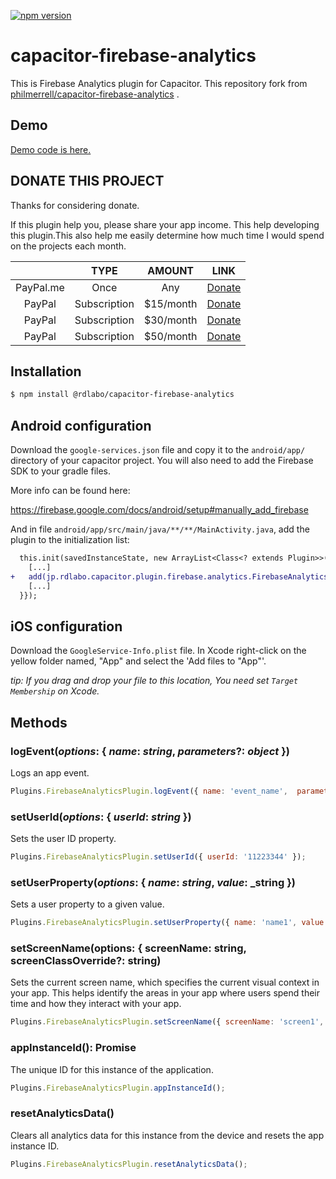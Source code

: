 [![npm version](https://badge.fury.io/js/%40rdlabo%2Fcapacitor-firebase-analytics.svg)](https://badge.fury.io/js/%40rdlabo%2Fcapacitor-firebase-analytics)

# capacitor-firebase-analytics
This is Firebase Analytics plugin for Capacitor. This repository fork from [philmerrell/capacitor-firebase-analytics](https://github.com/philmerrell/capacitor-firebase-analytics) .

## Demo
[Demo code is here.](https://github.com/rdlabo-team/capacitor-firebase-analytics/tree/master/demo/angular)

## DONATE THIS PROJECT
Thanks for considering donate.

If this plugin help you, please share your app income. This help developing this plugin.This also help me easily determine how much time I would spend on the projects each month.

|  | TYPE | AMOUNT | LINK |
|:--:|:--:|:--:|:--:|
| PayPal.me | Once | Any | [Donate](https://www.paypal.me/rdlabo) |
| PayPal | Subscription | $15/month | [Donate](https://www.paypal.com/cgi-bin/webscr?cmd=_s-xclick&hosted_button_id=JHYSDYQB29MLC) |
| PayPal | Subscription | $30/month | [Donate](https://www.paypal.com/cgi-bin/webscr?cmd=_s-xclick&hosted_button_id=RCJ8A3KXG928A) |
| PayPal | Subscription | $50/month | [Donate](https://www.paypal.com/cgi-bin/webscr?cmd=_s-xclick&hosted_button_id=U2RQUKRPDA35C) |

## Installation
```bash
$ npm install @rdlabo/capacitor-firebase-analytics
```

## Android configuration
Download the `google-services.json` file and copy it to the `android/app/` directory of your capacitor project. You will also need to add the Firebase SDK to your gradle files. 

More info can be found here: 

https://firebase.google.com/docs/android/setup#manually_add_firebase

And in file `android/app/src/main/java/**/**/MainActivity.java`, add the plugin to the initialization list:
    
```diff
  this.init(savedInstanceState, new ArrayList<Class<? extends Plugin>>() {{
    [...]
+   add(jp.rdlabo.capacitor.plugin.firebase.analytics.FirebaseAnalyticsPlugin.class);
    [...]
  }});
```

## iOS configuration
Download the `GoogleService-Info.plist` file. In Xcode right-click on the yellow folder named, "App" and select the 'Add files to "App"'. 

*tip: If you drag and drop your file to this location, You need set `Target Membership` on Xcode.*

## Methods

### logEvent(_options_: { _name_: _string_, _parameters_?: _object_ })
Logs an app event.

```js
Plugins.FirebaseAnalyticsPlugin.logEvent({ name: 'event_name',  parameters: { param1: 'value1', param2: 'value2' });
```

### setUserId(_options_: { _userId_: _string_ })
Sets the user ID property.

```js
Plugins.FirebaseAnalyticsPlugin.setUserId({ userId: '11223344' });
```

### setUserProperty(_options_: { _name_: _string_, _value_: _string })
Sets a user property to a given value.

```js
Plugins.FirebaseAnalyticsPlugin.setUserProperty({ name: 'name1', value: 'value1' });
```

### setScreenName(options: { screenName: string, screenClassOverride?: string)
Sets the current screen name, which specifies the current visual context in your app. This helps identify the areas in your app where users spend their time and how they interact with your app.

```js
Plugins.FirebaseAnalyticsPlugin.setScreenName({ screenName: 'screen1', screenClassOverride: 'ScreenClassName'});
```

### appInstanceId(): Promise<string>
The unique ID for this instance of the application.

```js
Plugins.FirebaseAnalyticsPlugin.appInstanceId();
```

### resetAnalyticsData()
Clears all analytics data for this instance from the device and resets the app instance ID.

```js
Plugins.FirebaseAnalyticsPlugin.resetAnalyticsData();
```
